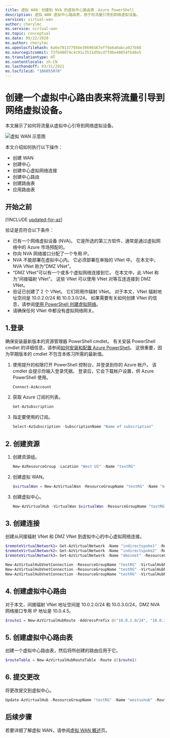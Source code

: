 ```yaml
---
title: 虚拟 WAN：创建到 NVA 的虚拟中心路由表：Azure PowerShell
description: 虚拟 WAN 虚拟中心路由表，用于将流量引导到网络虚拟设备。
services: virtual-wan
author: cherylmc
ms.service: virtual-wan
ms.topic: conceptual
ms.date: 09/22/2020
ms.author: cherylmc
ms.openlocfilehash: 6a6e701377956e39696567eff9a6a0abca927b88
ms.sourcegitcommit: 73fb48074c4c91c3511d5bcdffd6e40854fb46e5
ms.translationtype: HT
ms.contentlocale: zh-CN
ms.lasthandoff: 03/31/2021
ms.locfileid: "106055070"
---
```

# <a name="create-a-virtual-hub-route-table-to-steer-traffic-to-a-network-virtual-appliance"></a>创建一个虚拟中心路由表来将流量引导到网络虚拟设备。

本文展示了如何将流量从虚拟中心引导到网络虚拟设备。 

![虚拟 WAN 示意图](./media/virtual-wan-route-table-nva/vwanroute.png)

本文介绍如何执行以下操作：

* 创建 WAN
* 创建中心
* 创建中心虚拟网络连接
* 创建中心路由
* 创建路由表
* 应用路由表

## <a name="before-you-begin"></a>开始之前

[!INCLUDE [updated-for-az](../../includes/updated-for-az.md)]

验证是否符合以下条件：

* 已有一个网络虚拟设备 (NVA)。 它是所选的第三方软件，通常是通过虚拟网络中的 Azure 市场预配的。
* 你向 NVA 网络接口分配了一个专用 IP。 
* NVA 不能部署在虚拟中心内。 它必须部署在单独的 VNet 中。 在本文中，NVA VNet 称为“DMZ VNet”。
* “DMZ VNet”可以有一个或多个虚拟网络连接到它。 在本文中，此 VNet 称为“间接辐射 VNet”。 这些 VNet 可以使用 VNet 对等互连连接到 DMZ VNet。
* 验证已创建了 2 个 VNet。 它们将用作辐射 VNet。 对于本文，VNet 辐射地址空间是 10.0.2.0/24 和 10.0.3.0/24。 如果需要有关如何创建 VNet 的信息，请参阅[使用 PowerShell 创建虚拟网络](../virtual-network/quick-create-powershell.md)。
* 请确保任何 VNet 中都没有虚拟网络网关。

## <a name="1-sign-in"></a><a name="signin"></a>1.登录

确保安装最新版本的资源管理器 PowerShell cmdlet。 有关安装 PowerShell cmdlet 的详细信息，请参阅[如何安装和配置 Azure PowerShell](/powershell/azure/install-az-ps)。 这很重要，因为早期版本的 cmdlet 不包含本练习所需的最新值。

1. 使用提升的权限打开 PowerShell 控制台，并登录到你的 Azure 帐户。 该 cmdlet 会提示你输入登录凭据。 登录后，它会下载帐户设置，供 Azure PowerShell 使用。

   ```powershell
   Connect-AzAccount
   ```
2. 获取 Azure 订阅的列表。

   ```powershell
   Get-AzSubscription
   ```
3. 指定要使用的订阅。

   ```powershell
   Select-AzSubscription -SubscriptionName "Name of subscription"
   ```

## <a name="2-create-resources"></a><a name="rg"></a>2. 创建资源

1. 创建资源组。

   ```powershell
   New-AzResourceGroup -Location "West US" -Name "testRG"
   ```
2. 创建虚拟 WAN。

   ```powershell
   $virtualWan = New-AzVirtualWan -ResourceGroupName "testRG" -Name "myVirtualWAN" -Location "West US"
   ```
3. 创建虚拟中心。

   ```powershell
   New-AzVirtualHub -VirtualWan $virtualWan -ResourceGroupName "testRG" -Name "westushub" -AddressPrefix "10.0.1.0/24" -Location "West US"
   ```

## <a name="3-create-connections"></a><a name="connections"></a>3. 创建连接

创建从间接辐射 VNet 和 DMZ VNet 到虚拟中心的中心虚拟网络连接。

  ```powershell
  $remoteVirtualNetwork1= Get-AzVirtualNetwork -Name "indirectspoke1" -ResourceGroupName "testRG"
  $remoteVirtualNetwork2= Get-AzVirtualNetwork -Name "indirectspoke2" -ResourceGroupName "testRG"
  $remoteVirtualNetwork3= Get-AzVirtualNetwork -Name "dmzvnet" -ResourceGroupName "testRG"

  New-AzVirtualHubVnetConnection -ResourceGroupName "testRG" -VirtualHubName "westushub" -Name  "testvnetconnection1" -RemoteVirtualNetwork $remoteVirtualNetwork1
  New-AzVirtualHubVnetConnection -ResourceGroupName "testRG" -VirtualHubName "westushub" -Name  "testvnetconnection2" -RemoteVirtualNetwork $remoteVirtualNetwork2
  New-AzVirtualHubVnetConnection -ResourceGroupName "testRG" -VirtualHubName "westushub" -Name  "testvnetconnection3" -RemoteVirtualNetwork $remoteVirtualNetwork3
  ```

## <a name="4-create-a-virtual-hub-route"></a><a name="route"></a>4. 创建虚拟中心路由

对于本文，间接辐射 VNet 地址空间是 10.0.2.0/24 和 10.0.3.0/24，DMZ NVA 网络接口专用 IP 地址是 10.0.4.5。

```powershell
$route1 = New-AzVirtualHubRoute -AddressPrefix @("10.0.2.0/24", "10.0.3.0/24") -NextHopIpAddress "10.0.4.5"
```

## <a name="5-create-a-virtual-hub-route-table"></a><a name="applyroute"></a>5. 创建虚拟中心路由表

创建一个虚拟中心路由表，然后将所创建的路由应用于它。
 
```powershell
$routeTable = New-AzVirtualHubRouteTable -Route @($route1)
```

## <a name="6-commit-the-changes"></a><a name="commit"></a>6. 提交更改

将更改提交到虚拟中心。

```powershell
Update-AzVirtualHub -ResourceGroupName "testRG" -Name "westushub" -RouteTable $routeTable
```

## <a name="next-steps"></a>后续步骤

若要详细了解虚拟 WAN，请参阅[虚拟 WAN 概述](virtual-wan-about.md)页。
